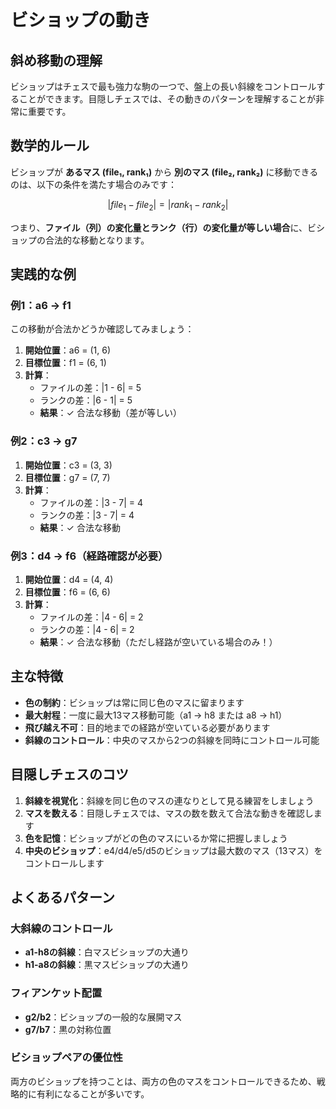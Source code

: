 # ビショップの動き

## 斜め移動の理解

ビショップはチェスで最も強力な駒の一つで、盤上の長い斜線をコントロールすることができます。目隠しチェスでは、その動きのパターンを理解することが非常に重要です。

## 数学的ルール

ビショップが **あるマス (file₁, rank₁)** から **別のマス (file₂, rank₂)** に移動できるのは、以下の条件を満たす場合のみです：

$$|file_1 - file_2| = |rank_1 - rank_2|$$

つまり、**ファイル（列）の変化量とランク（行）の変化量が等しい場合**に、ビショップの合法的な移動となります。

## 実践的な例

### 例1：a6 → f1

この移動が合法かどうか確認してみましょう：

1. **開始位置**：a6 = (1, 6)
2. **目標位置**：f1 = (6, 1)
3. **計算**：
   - ファイルの差：|1 - 6| = 5
   - ランクの差：|6 - 1| = 5
   - **結果**：✓ 合法な移動（差が等しい）

### 例2：c3 → g7

1. **開始位置**：c3 = (3, 3)
2. **目標位置**：g7 = (7, 7)
3. **計算**：
   - ファイルの差：|3 - 7| = 4
   - ランクの差：|3 - 7| = 4
   - **結果**：✓ 合法な移動

### 例3：d4 → f6（経路確認が必要）

1. **開始位置**：d4 = (4, 4)
2. **目標位置**：f6 = (6, 6)
3. **計算**：
   - ファイルの差：|4 - 6| = 2
   - ランクの差：|4 - 6| = 2
   - **結果**：✓ 合法な移動（ただし経路が空いている場合のみ！）

## 主な特徴

- **色の制約**：ビショップは常に同じ色のマスに留まります
- **最大射程**：一度に最大13マス移動可能（a1 → h8 または a8 → h1）
- **飛び越え不可**：目的地までの経路が空いている必要があります
- **斜線のコントロール**：中央のマスから2つの斜線を同時にコントロール可能

## 目隠しチェスのコツ

1. **斜線を視覚化**：斜線を同じ色のマスの連なりとして見る練習をしましょう
2. **マスを数える**：目隠しチェスでは、マスの数を数えて合法な動きを確認します
3. **色を記憶**：ビショップがどの色のマスにいるか常に把握しましょう
4. **中央のビショップ**：e4/d4/e5/d5のビショップは最大数のマス（13マス）をコントロールします

## よくあるパターン

### 大斜線のコントロール
- **a1-h8の斜線**：白マスビショップの大通り
- **h1-a8の斜線**：黒マスビショップの大通り

### フィアンケット配置
- **g2/b2**：ビショップの一般的な展開マス
- **g7/b7**：黒の対称位置

### ビショップペアの優位性
両方のビショップを持つことは、両方の色のマスをコントロールできるため、戦略的に有利になることが多いです。